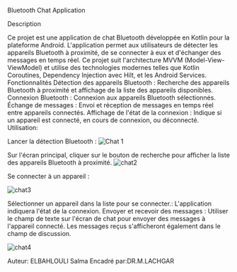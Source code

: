 Bluetooth Chat Application

Description

Ce projet est une application de chat Bluetooth développée en Kotlin pour la plateforme Android. L'application permet aux utilisateurs de détecter les appareils Bluetooth à proximité, de se connecter à eux et d'échanger des messages en temps réel. Ce projet suit l'architecture MVVM (Model-View-ViewModel) et utilise des technologies modernes telles que Kotlin Coroutines, Dependency Injection avec Hilt, et les Android Services.
Fonctionnalités
Détection des appareils Bluetooth : Recherche des appareils Bluetooth à proximité et affichage de la liste des appareils disponibles.
Connexion Bluetooth : Connexion aux appareils Bluetooth sélectionnés.
Échange de messages : Envoi et réception de messages en temps réel entre appareils connectés.
Affichage de l'état de la connexion : Indique si un appareil est connecté, en cours de connexion, ou déconnecté.
Utilisation:

Lancer la détection Bluetooth :
![Chat 1](https://github.com/user-attachments/assets/f144e466-1e4d-4680-ae58-8f4d59c33b6d)

Sur l'écran principal, cliquer sur le bouton de recherche pour afficher la liste des appareils Bluetooth à proximité.
![chat2](https://github.com/user-attachments/assets/5f5f7453-8ef3-4c6f-b36b-edbd69ba57bf)


Se connecter à un appareil :

![chat3](https://github.com/user-attachments/assets/99c06e4c-7899-43a5-9402-58455c6dc373)

Sélectionner un appareil dans la liste pour se connecter.:
L'application indiquera l'état de la connexion.
Envoyer et recevoir des messages :
Utiliser le champ de texte sur l'écran de chat pour envoyer des messages à l'appareil connecté.
Les messages reçus s'afficheront également dans le champ de discussion.

![chat4](https://github.com/user-attachments/assets/3beb68dc-239b-45ad-b971-d1108aa67424)


Auteur: ELBAHLOULI Salma
Encadré par:DR.M.LACHGAR

